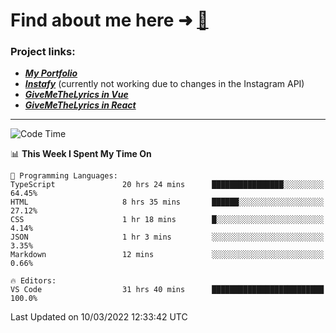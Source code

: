 # Find about me here ➜ [🧑](https://pauabella.dev)

### Project links:
- ***[My Portfolio](https://pauabella.dev)***
- ***[Instafy](https://instafy.me)*** (currently not working due to changes in the Instagram API)
- ***[GiveMeTheLyrics in Vue](https://lyrics.pauabella.dev)***
- ***[GiveMeTheLyrics in React](https://pauabella.dev/GiveMeTheLyrics)***

---
<!--START_SECTION:waka-->
![Code Time](http://img.shields.io/badge/Code%20Time-817%20hrs%2058%20mins-blue)

📊 **This Week I Spent My Time On** 

```text
💬 Programming Languages: 
TypeScript               20 hrs 24 mins      ████████████████░░░░░░░░░   64.45% 
HTML                     8 hrs 35 mins       ██████░░░░░░░░░░░░░░░░░░░   27.12% 
CSS                      1 hr 18 mins        █░░░░░░░░░░░░░░░░░░░░░░░░   4.14% 
JSON                     1 hr 3 mins         ░░░░░░░░░░░░░░░░░░░░░░░░░   3.35% 
Markdown                 12 mins             ░░░░░░░░░░░░░░░░░░░░░░░░░   0.66%

🔥 Editors: 
VS Code                  31 hrs 40 mins      █████████████████████████   100.0%

```


 Last Updated on 10/03/2022 12:33:42 UTC
<!--END_SECTION:waka-->
